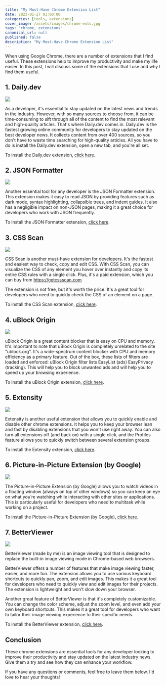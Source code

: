 ```yaml
---
title: "My Must-Have Chrome Extension List"
date: 2023-01-27 01:00:00
categories: [tools, extensions]
cover_image: /assets/images/chrome-exts.jpg
tags: "chrome, extensions"
canonical_url: null
published: false
description: "My Must-Have Chrome Extension List"
---
```


When using Google Chrome, there are a number of extensions that I find useful. These extensions help to improve my productivity and make my life easier. In this post, I will discuss some of the extensions that I use and why I find them useful.

## 1. Daily.dev

![](/assets/images/dailydev.jpg)

As a developer, it's essential to stay updated on the latest news and trends in the industry. However, with so many sources to choose from, it can be time-consuming to sift through all of the content to find the most relevant and high-quality articles. That's where Daily.dev comes in. Daily.dev is the fastest growing online community for developers to stay updated on the best developer news. It collects content from over 400 sources, so you don't have to waste time searching for high-quality articles. All you have to do is install the Daily.dev extension, open a new tab, and you're all set.

To install the Daily.dev extension, [click here](https://chrome.google.com/webstore/detail/dailydev-the-homepage-dev/jlmpjdjjbgclbocgajdjefcidcncaied).

## 2. JSON Formatter

![](/assets/images/1674852904257.jpeg)

Another essential tool for any developer is the JSON Formatter extension. This extension makes it easy to read JSON by providing features such as dark mode, syntax highlighting, collapsible trees, and indent guides. It also has a negligible impact on non-JSON pages, making it a great choice for developers who work with JSON frequently.

To install the JSON Formatter extension, [click here](https://chrome.google.com/webstore/detail/json-formatter/bcjindcccaagfpapjjmafapmmgkkhgoa).

## 3. CSS Scan

![](/assets/images/1674852904559.jpeg)

CSS Scan is another must-have extension for developers. It's the fastest and easiest way to check, copy and edit CSS. With CSS Scan, you can visualize the CSS of any element you hover over instantly and copy its entire CSS rules with a single click. Plus, it's a paid extension, which you can buy from https://getcssscan.com

The extension is not free, but it's worth the price. It's a great tool for developers who need to quickly check the CSS of an element on a page.

To install the CSS Scan extension, [click here](https://chrome.google.com/webstore/detail/css-scan/gieabiemggnpnminflinemaickipbebg?hl=en).

## 4. uBlock Origin

![](/assets/images/1674852904861.jpeg)

uBlock Origin is a great content blocker that is easy on CPU and memory. It's important to note that uBlock Origin is completely unrelated to the site "ublock.org". It's a wide-spectrum content blocker with CPU and memory efficiency as a primary feature. Out of the box, these lists of filters are loaded and enforced: uBlock Origin filter lists EasyList (ads) EasyPrivacy (tracking). This will help you to block unwanted ads and will help you to speed up your browsing experience.

To install the uBlock Origin extension, [click here](https://chrome.google.com/webstore/detail/ublock-origin/cjpalhdlnbpafiamejdnhcphjbkeiagm?hl=en).

## 5. Extensity

![](/assets/images/1674852905242.jpeg)

Extensity is another useful extension that allows you to quickly enable and disable other chrome extensions. It helps you to keep your browser lean and fast by disabling extensions that you won't use right away. You can also turn all extensions off (and back on) with a single click, and the Profiles feature allows you to quickly switch between several extension groups.

To install the Extensity extension, [click here](https://chrome.google.com/webstore/detail/extensity/jjmflmamggggndanpgfnpelongoepncg?hl=en).

## 6. Picture-in-Picture Extension (by Google)

![](/assets/images/1674852904288.jpeg)

The Picture-in-Picture Extension (by Google) allows you to watch videos in a floating window (always on top of other windows) so you can keep an eye on what you’re watching while interacting with other sites or applications. This is particularly useful for developers who need to multitask while working on a project.

To install the Picture-in-Picture Extension (by Google), [click here](https://chrome.google.com/webstore/detail/picture-in-picture-extens/hkgfoiooedgoejojocmhlaklaeopbecg?hl=en).

## 7. BetterViewer

![](/assets/images/bv.png)

BetterViewer (made by me) is an image viewing tool that is designed to replace the built-in image viewing mode in Chrome-based web browsers.

BetterViewer offers a number of features that make image viewing faster, easier, and more fun. The extension allows you to use various keyboard shortcuts to quickly pan, zoom, and edit images. This makes it a great tool for developers who need to quickly view and edit images for their projects. The extension is lightweight and won't slow down your browser.

Another great feature of BetterViewer is that it's completely customizable. You can change the color scheme, adjust the zoom level, and even add your own keyboard shortcuts. This makes it a great tool for developers who want to tailor their image viewing experience to their specific needs.

To install the BetterViewer extension, [click here](https://chrome.google.com/webstore/detail/betterviewer/llcpfkbjgkpmapiidpnohffjmmnhpmpb?hl=en).

## Conclusion

These chrome extensions are essential tools for any developer looking to improve their productivity and stay updated on the latest industry news. Give them a try and see how they can enhance your workflow.

If you have any questions or comments, feel free to leave them below. I'd love to hear your thoughts!
